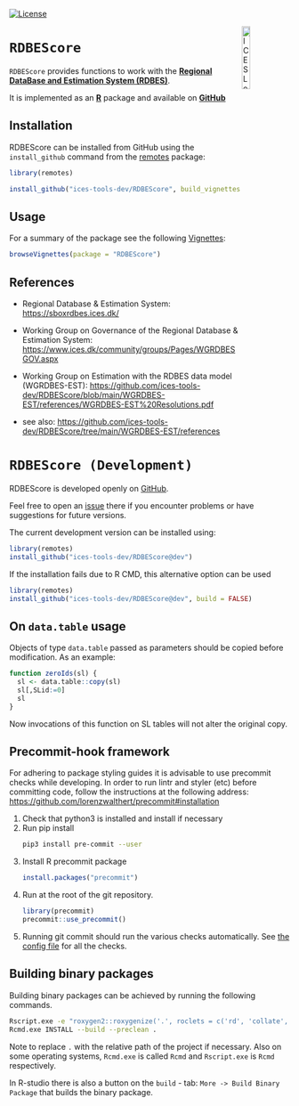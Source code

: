 
[![License](https://img.shields.io/badge/license-GPL%20(%3E%3D%202)-blue.svg)](https://www.gnu.org/licenses/gpl-3.0.en.html)
<!--
[![codecov](https://codecov.io/gh/ices-tools-prod/RDBEScore/branch/master/graph/badge.svg)](https://codecov.io/gh/ices-tools-prod/RDBEScore)
[![GitHub release](https://img.shields.io/github/release/ices-tools-prod/RDBEScore.svg?maxAge=2592001)]()
[![CRAN Status](http://www.r-pkg.org/badges/version/RDBEScore)](https://cran.r-project.org/package=RDBEScore)
[![CRAN Monthly](http://cranlogs.r-pkg.org/badges/RDBEScore)](https://cran.r-project.org/package=RDBEScore)
[![CRAN Total](http://cranlogs.r-pkg.org/badges/grand-total/RDBEScore)](https://cran.r-project.org/package=RDBEScore)
-->

[<img align="right" alt="ICES Logo" width="17%" height="17%" src="http://ices.dk/_layouts/15/1033/images/icesimg/iceslogo.png">](http://ices.dk)

`RDBEScore`
=========

`RDBEScore` provides functions to work with the [**Regional DataBase and Estimation System (RDBES)**](https://sboxrdbes.ices.dk/#/).

It is implemented as an [**R**](https://www.r-project.org) package and
available on <!-- [CRAN](https://cran.r-project.org/package=RDBEScore) --> 
[**GitHub**](https://github.com/ices-tools-dev/RDBEScore)

Installation
------------

<!--
RDBEScore can be installed from CRAN using the `install.packages` command:

```R
install.packages("RDBEScore")

```
-->

RDBEScore can be installed from GitHub using the `install_github`
command from the [remotes](https://remotes.r-lib.org/) package:

```R
library(remotes)

install_github("ices-tools-dev/RDBEScore", build_vignettes = TRUE)
```


Usage
-----

For a summary of the package see the following [Vignettes]():

```R
browseVignettes(package = "RDBEScore")
```

References
----------

* Regional Database & Estimation System:
https://sboxrdbes.ices.dk/

* Working Group on Governance of the Regional Database & Estimation System:
https://www.ices.dk/community/groups/Pages/WGRDBESGOV.aspx

* Working Group on Estimation with the RDBES data model (WGRDBES-EST):
https://github.com/ices-tools-dev/RDBEScore/blob/main/WGRDBES-EST/references/WGRDBES-EST%20Resolutions.pdf

* see also: https://github.com/ices-tools-dev/RDBEScore/tree/main/WGRDBES-EST/references

`RDBEScore (Development)`
=========

RDBEScore is developed openly on
[GitHub](https://github.com/ices-tools-dev/RDBEScore).

Feel free to open an
[issue](https://github.com/ices-tools-dev/RDBEScore/issues) there if you
encounter problems or have suggestions for future versions.

The current development version can be installed using:

```R
library(remotes)
install_github("ices-tools-dev/RDBEScore@dev")
```
If the installation fails due to R CMD, this alternative option can be used

```R
library(remotes)
install_github("ices-tools-dev/RDBEScore@dev", build = FALSE)
```
## On `data.table` usage

Objects of type `data.table` passed as parameters should be copied before modification. As an example:
```r
function zeroIds(sl) {
  sl <- data.table::copy(sl)
  sl[,SLid:=0]
  sl
}
```
Now invocations of this function on SL tables will not alter the original copy.

## Precommit-hook framework

For adhering to package styling guides it is advisable to use precommit checks while developing.
In order to run lintr and styler (etc) before committing code, follow the instructions at the following address: https://github.com/lorenzwalthert/precommit#installation

1. Check that python3 is installed and install if necessary
2. Run pip install
   ```bash
   pip3 install pre-commit --user
   ```
3. Install R precommit package
   ```r
   install.packages("precommit")
   ```
4. Run at the root of the git repository.
   ```r
   library(precommit)
   precommit::use_precommit()
   ```
5. Running git commit should run the various checks automatically. See [the config file](.pre-commit-config.yaml) for all the checks.

## Building binary packages

Building binary packages can be achieved by running the following commands.
```bash
Rscript.exe -e "roxygen2::roxygenize('.', roclets = c('rd', 'collate', 'namespace'))"
Rcmd.exe INSTALL --build --preclean .
```
Note to replace `.` with the relative path of the project if necessary. Also on some operating systems, `Rcmd.exe` is called `Rcmd` and `Rscript.exe` is `Rcmd` respectively.

In R-studio there is also a button on the `build` - tab: `More -> Build Binary Package` that builds the binary package.
